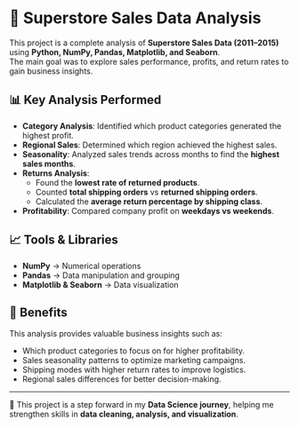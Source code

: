 # 🛒 Superstore Sales Data Analysis  

This project is a complete analysis of **Superstore Sales Data (2011–2015)** using **Python, NumPy, Pandas, Matplotlib, and Seaborn**.  
The main goal was to explore sales performance, profits, and return rates to gain business insights.  

## 📊 Key Analysis Performed
- **Category Analysis**: Identified which product categories generated the highest profit.  
- **Regional Sales**: Determined which region achieved the highest sales.  
- **Seasonality**: Analyzed sales trends across months to find the **highest sales months**.  
- **Returns Analysis**:  
  - Found the **lowest rate of returned products**.  
  - Counted **total shipping orders** vs **returned shipping orders**.  
  - Calculated the **average return percentage by shipping class**.  
- **Profitability**: Compared company profit on **weekdays vs weekends**.  

## 📈 Tools & Libraries
- **NumPy** → Numerical operations  
- **Pandas** → Data manipulation and grouping  
- **Matplotlib & Seaborn** → Data visualization  

## 🚀 Benefits
This analysis provides valuable business insights such as:  
- Which product categories to focus on for higher profitability.  
- Sales seasonality patterns to optimize marketing campaigns.  
- Shipping modes with higher return rates to improve logistics.  
- Regional sales differences for better decision-making.  

---

🔗 This project is a step forward in my **Data Science journey**, helping me strengthen skills in **data cleaning, analysis, and visualization**.
